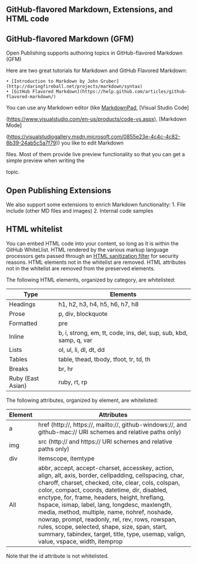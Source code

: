 ## GitHub-flavored Markdown, Extensions, and HTML code

## GitHub-flavored Markdown (GFM) ##
Open Publishing supports authoring topics in GitHub-flavored Markdown (GFM)

Here are two great tutorials for Markdown and GitHub Flavored Markdown:

	• [Introduction to Markdown by John Gruber](http://daringfireball.net/projects/markdown/syntax)
	• [GitHub Flavored Markdown](https://help.github.com/articles/github-flavored-markdown/)

You can use any Markdown editor (like [MarkdownPad](http://markdownpad.com/), [Visual Studio Code]

(https://www.visualstudio.com/en-us/products/code-vs.aspx), [Markdown Mode]

(https://visualstudiogallery.msdn.microsoft.com/0855e23e-4c4c-4c82-8b39-24ab5c5a7f79)) you like to edit Markdown 

files. Most of them provide live preview functionality so that you can get a simple preview when writing the 

topic.

## Open Publishing Extensions ##
We also support some extensions to enrich Markdown functionality:
	1. File include (other MD files and images)
	2. Internal code samples

## HTML whitelist ##

You can embed HTML code into your content, so long as it is within the GitHub WhiteLlist. HTML rendered by the various markup language processors gets passed through an [HTML sanitization filter](https://github.com/jch/html-pipeline/blob/master/lib/html/pipeline/sanitization_filter.rb) for security reasons. HTML elements not in the whitelist are removed. HTML attributes not in the whitelist are removed from the preserved elements.

The following HTML elements, organized by category, are whitelisted:

Type  |Elements  
---------|---------
Headings     |  h1, h2, h3, h4, h5, h6, h7, h8       
Prose     |  p, div, blockquote       
Formatted     |   pre      
Inline     |     b, i, strong, em, tt, code, ins, del, sup, sub, kbd, samp, q, var    
Lists     |   ol, ul, li, dl, dt, dd      
Tables     | table, thead, tbody, tfoot, tr, td, th        
Breaks     |   br, hr      
Ruby (East Asian)     |   ruby, rt, rp      

The following attributes, organized by element, are whitelisted:

Element  |Attributes  
---------|---------
a     |      href (http://, https://, mailto://, github-windows://, and github-mac:// URI schemes and relative paths only)   
img     |     src (http:// and https:// URI schemes and relative paths only)    
div     |     itemscope, itemtype    
All     |     abbr, accept, accept-charset, accesskey, action, align, alt, axis, border, cellpadding, cellspacing, char, charoff, charset, checked, cite, clear, cols, colspan, color, compact, coords, datetime, dir, disabled, enctype, for, frame, headers, height, hreflang, hspace, ismap, label, lang, longdesc, maxlength, media, method, multiple, name, nohref, noshade, nowrap, prompt, readonly, rel, rev, rows, rowspan, rules, scope, selected, shape, size, span, start, summary, tabindex, target, title, type, usemap, valign, value, vspace, width, itemprop    

  
Note that the id attribute is not whitelisted.
